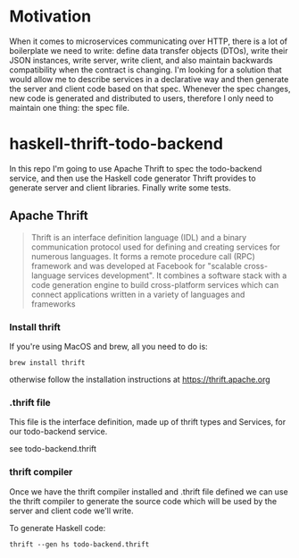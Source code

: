 # Motivation

When it comes to microservices communicating over HTTP, there is a lot of boilerplate we
need to write: define data transfer objects (DTOs), write their JSON instances, write server,
write client, and also maintain backwards compatibility when the contract is changing.
I'm looking for a solution that would allow me to describe services in a declarative way and
then generate the server and client code based on that spec. Whenever the spec changes,
new code is generated and distributed to users, therefore I only need to maintain
one thing: the spec file.

# haskell-thrift-todo-backend

In this repo I'm going to use Apache Thrift to spec the todo-backend service, and then
use the Haskell code generator Thrift provides to generate server and client libraries.
Finally write some tests.

## Apache Thrift

> Thrift is an interface definition language (IDL) and a binary communication protocol
> used for defining and creating services for numerous languages. It forms a remote procedure
> call (RPC) framework and was developed at Facebook for "scalable cross-language services development".
> It combines a software stack with a code generation engine to build cross-platform services
> which can connect applications written in a variety of languages and frameworks

### Install thrift

If you're using MacOS and brew, all you need to do is:

```
brew install thrift
```

otherwise follow the installation instructions at https://thrift.apache.org

### .thrift file

This file is the interface definition, made up of thrift types and Services, for
our todo-backend service.

see todo-backend.thrift

### thrift compiler

Once we have the thrift compiler installed and .thrift file defined we can use
the thrift compiler to generate the source code which will be used by the server
and client code we'll write.

To generate Haskell code:

```
thrift --gen hs todo-backend.thrift
```
